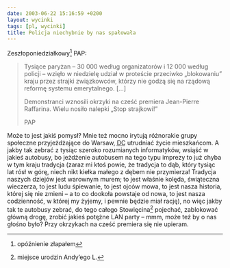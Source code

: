 ```yaml
---
date: 2003-06-22 15:16:59 +0200
layout: wycinki
tags: [pl, wycinki]
title: Policja niechybnie by nas spałowała
---
```


Zeszłoponiedziałkowy[^1] PAP:

> Tysiące paryżan – 30 000 według organizatorów i 12 000 według policji – wzięło w niedzielę udział w proteście przeciwko „blokowaniu” kraju przez strajki związkowców, którzy nie godzą się na rządową reformę systemu emerytalnego. […]
>
> Demonstranci wznosili okrzyki na cześć premiera Jean-Pierre Raffarina. Wielu nosiło nalepki „Stop strajkowi!”
>
> PAP

Może to jest jakiś pomysł? Mnie też mocno irytują różnorakie grupy społeczne przyjeżdżające do Warsaw, <acronym title='Default City'>DC</acronym> utrudniać życie mieszkańcom. A jakby tak zebrać z tysiąc szeroko rozumianych informatyków, wsiąść w jakieś autobusy, bo jeżdżenie autobusem na tego typu imprezy to już chyba w tym kraju tradycja (zaraz mi ktoś powie, że tradycja to dąb, który tysiąc lat rósł w górę, niech nikt kiełka małego z dębem nie przymierza! Tradycja naszych dziejów jest warownym murem; to jest właśnie kolęda, świąteczna wieczerza, to jest ludu śpiewanie, to jest ojców mowa, to jest nasza historia, której się nie zmieni – a to co dookoła powstaje od nowa, to jest nasza codzienność, w której my żyjemy, i pewnie będzie miał rację), no więc jakby tak te autobusy zebrać, do tego całego Stowięcina[^2] pojechać, zablokować główną drogę, zrobić jakieś potężne LAN party – mmm, może też by o nas głośno było? Przy okrzykach na cześć premiera się nie upieram.

[^1]: opóźnienie złapałem
[^2]: miejsce urodzin Andy’ego L.
